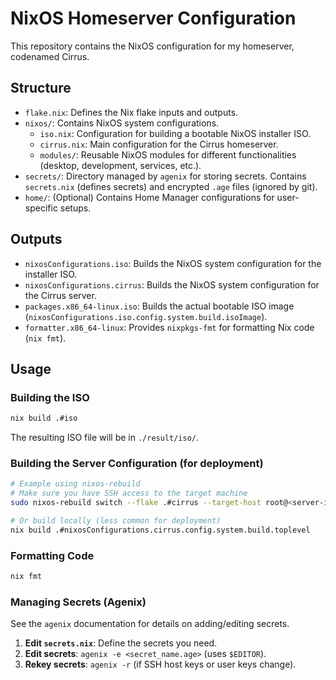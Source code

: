 # NixOS Homeserver Configuration

This repository contains the NixOS configuration for my homeserver, codenamed Cirrus.

## Structure

- `flake.nix`: Defines the Nix flake inputs and outputs.
- `nixos/`: Contains NixOS system configurations.
  - `iso.nix`: Configuration for building a bootable NixOS installer ISO.
  - `cirrus.nix`: Main configuration for the Cirrus homeserver.
  - `modules/`: Reusable NixOS modules for different functionalities (desktop, development, services, etc.).
- `secrets/`: Directory managed by `agenix` for storing secrets. Contains `secrets.nix` (defines secrets) and encrypted `.age` files (ignored by git).
- `home/`: (Optional) Contains Home Manager configurations for user-specific setups.

## Outputs

- `nixosConfigurations.iso`: Builds the NixOS system configuration for the installer ISO.
- `nixosConfigurations.cirrus`: Builds the NixOS system configuration for the Cirrus server.
- `packages.x86_64-linux.iso`: Builds the actual bootable ISO image (`nixosConfigurations.iso.config.system.build.isoImage`).
- `formatter.x86_64-linux`: Provides `nixpkgs-fmt` for formatting Nix code (`nix fmt`).

## Usage

### Building the ISO

```bash
nix build .#iso
```
The resulting ISO file will be in `./result/iso/`.

### Building the Server Configuration (for deployment)

```bash
# Example using nixos-rebuild
# Make sure you have SSH access to the target machine
sudo nixos-rebuild switch --flake .#cirrus --target-host root@<server-ip-or-hostname>

# Or build locally (less common for deployment)
nix build .#nixosConfigurations.cirrus.config.system.build.toplevel
```

### Formatting Code

```bash
nix fmt
```

### Managing Secrets (Agenix)

See the `agenix` documentation for details on adding/editing secrets.

1.  **Edit `secrets.nix`**: Define the secrets you need.
2.  **Edit secrets**: `agenix -e <secret_name.age>` (uses `$EDITOR`).
3.  **Rekey secrets**: `agenix -r` (if SSH host keys or user keys change). 